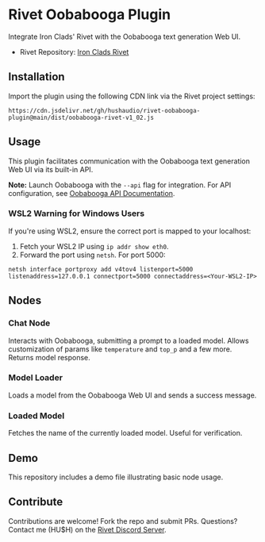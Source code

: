# Rivet Oobabooga Plugin
Integrate Iron Clads' Rivet with the Oobabooga text generation Web UI.

- Rivet Repository: [Iron Clads Rivet](https://github.com/Ironclad/rivet)

## Installation
Import the plugin using the following CDN link via the Rivet project settings:

```
https://cdn.jsdelivr.net/gh/hushaudio/rivet-oobabooga-plugin@main/dist/oobabooga-rivet-v1_02.js
```

## Usage
This plugin facilitates communication with the Oobabooga text generation Web UI via its built-in API.

**Note:** Launch Oobabooga with the `--api` flag for integration. For API configuration, see [Oobabooga API Documentation](https://github.com/oobabooga/text-generation-webui#api).

### WSL2 Warning for Windows Users
If you're using WSL2, ensure the correct port is mapped to your localhost:

1. Fetch your WSL2 IP using `ip addr show eth0`.
2. Forward the port using `netsh`. For port 5000:

```
netsh interface portproxy add v4tov4 listenport=5000 listenaddress=127.0.0.1 connectport=5000 connectaddress=<Your-WSL2-IP>
```

## Nodes
### Chat Node
Interacts with Oobabooga, submitting a prompt to a loaded model. Allows customization of params like `temperature` and `top_p` and a few more. Returns model response.

### Model Loader
Loads a model from the Oobabooga Web UI and sends a success message.

### Loaded Model
Fetches the name of the currently loaded model. Useful for verification.

## Demo
This repository includes a demo file illustrating basic node usage.

## Contribute
Contributions are welcome! Fork the repo and submit PRs. Questions? Contact me (HU$H) on the [Rivet Discord Server](https://discord.gg/zEwFVVpvWE).